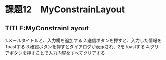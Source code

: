 # 課題12　MyConstrainLayout
## TITLE:MyConstrainLayout

1.メールタイトルと、入力欄を追加する
2.送信ボタンを押すと、入力した情報をToastする
3.確認ボタンを押すとダイアログが表示され、2をToastする
4.クリアボタンを押すことで入力内容をすべてクリアする
